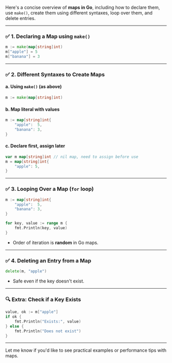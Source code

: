 Here's a concise overview of **maps in Go**, including how to declare them, use `make()`, create them using different syntaxes, loop over them, and delete entries.

---

### ✅ **1. Declaring a Map using `make()`**

```go
m := make(map[string]int)
m["apple"] = 5
m["banana"] = 3
```

---

### ✅ **2. Different Syntaxes to Create Maps**

#### a. Using `make()` (as above)

```go
m := make(map[string]int)
```

#### b. Map literal with values

```go
m := map[string]int{
    "apple":  5,
    "banana": 3,
}
```

#### c. Declare first, assign later

```go
var m map[string]int // nil map, need to assign before use
m = map[string]int{
    "apple": 5,
}
```

---

### ✅ **3. Looping Over a Map (`for` loop)**

```go
m := map[string]int{
    "apple":  5,
    "banana": 3,
}

for key, value := range m {
    fmt.Println(key, value)
}
```

* Order of iteration is **random** in Go maps.

---

### ✅ **4. Deleting an Entry from a Map**

```go
delete(m, "apple")
```

* Safe even if the key doesn't exist.

---

### 🔍 Extra: Check if a Key Exists

```go
value, ok := m["apple"]
if ok {
    fmt.Println("Exists:", value)
} else {
    fmt.Println("Does not exist")
}
```

---

Let me know if you'd like to see practical examples or performance tips with maps.
